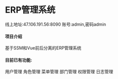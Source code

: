 # ERP管理系统

线上地址:47.106.191.56:8090 账号:admin,密码admin

#### 项目介绍

基于SSM和Vue前后分离的ERP管理系统

#### 目前已有功能:

用户管理 角色管理 菜单管理 部门管理 权限管理 日志管理

